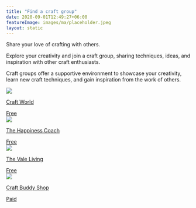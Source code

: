 ```yaml
---
title: "Find a craft group"
date: 2020-09-01T12:49:27+06:00
featureImage: images/ma/placeholder.jpeg
layout: static
---
```


Share your love of crafting with others.

Explore your creativity and join a craft group, sharing techniques, ideas, and inspiration with other craft enthusiasts.

Craft groups offer a supportive environment to showcase your creativity, learn new craft techniques, and gain inspiration from the work of others.

<a class="ma-link" href="https://craftworld.com/cms/top-craft-groups-to-join-on-craftworld/"><div class="ma-card"><div class="ma-icon"><img src ="/images/icon-check.png"/></div><div class="ma-name"><p>Craft World</p></div><div class="ma-paid-text"><span>Free </span></div></div></a><a class="ma-link" href="https://thehappinesscoach.com/why-hobbies-are-important/"><div class="ma-card"><div class="ma-icon"><img src ="/images/icon-check.png"/></div><div class="ma-name"><p>The Happiness Coach</p></div><div class="ma-paid-text"><span>Free </span></div></div></a><a class="ma-link" href="https://www.thevaleliving.co.uk/why-joining-a-hobby-club-is-good-for-your-wellbeing/"><div class="ma-card"><div class="ma-icon"><img src ="/images/icon-check.png"/></div><div class="ma-name"><p>The Vale Living</p></div><div class="ma-paid-text"><span>Free </span></div></div></a><a class="ma-link" href="https://www.awin1.com/cread.php?awinmid=45747&awinaffid=1198638&ued=https%3A%2F%2Fwww.craftbuddyshop.com%2F"><div class="ma-card"><div class="ma-icon"><img src ="/images/icon-pound.png"/></div><div class="ma-name"><p>Craft Buddy Shop</p></div><div class="ma-paid-text"><span>Paid</span></div></div></a>  

<br/><br/>






